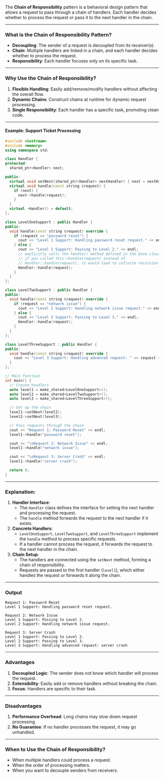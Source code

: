 The **Chain of Responsibility** pattern is a behavioral design pattern that allows a request to pass through a chain of handlers. Each handler decides whether to process the request or pass it to the next handler in the chain.

---

### **What is the Chain of Responsibility Pattern?**

- **Decoupling**: The sender of a request is decoupled from its receiver(s).
- **Chain**: Multiple handlers are linked in a chain, and each handler decides whether to process the request.
- **Responsibility**: Each handler focuses only on its specific task.

---

### **Why Use the Chain of Responsibility?**

1. **Flexible Handling**: Easily add/remove/modify handlers without affecting the overall flow.
2. **Dynamic Chains**: Construct chains at runtime for dynamic request processing.
3. **Single Responsibility**: Each handler has a specific task, promoting clean code.

---

#### **Example: Support Ticket Processing**

```c++
#include <iostream>
#include <memory>
using namespace std;

class Handler {
protected:
  shared_ptr<Handler> next;

public:
  virtual void setNext(shared_ptr<Handler> nextHandler) { next = nextHandler; }
  virtual void handle(const string &request) {
    if (next) {
      next->handle(request);
    }
  }
  virtual ~Handler() = default;
};

class LevelOneSupport : public Handler {
public:
  void handle(const string &request) override {
    if (request == "password reset") {
      cout << "Level 1 Support: Handling password reset request." << endl;
    } else {
      cout << "Level 1 Support: Passing to Level 2." << endl;
      // explicitly calls the handle() method defined in the base class Handler
      // if you called this->handle(request) instead of
      // Handler::handle(request), it would lead to infinite recursion
      Handler::handle(request);
    }
  }
};

class LevelTwoSupport : public Handler {
public:
  void handle(const string &request) override {
    if (request == "network issue") {
      cout << "Level 2 Support: Handling network issue request." << endl;
    } else {
      cout << "Level 2 Support: Passing to Level 3." << endl;
      Handler::handle(request);
    }
  }
};

class LevelThreeSupport : public Handler {
public:
  void handle(const string &request) override {
    cout << "Level 3 Support: Handling advanced request: " << request << endl;
  }
};

// Main function
int main() {
  // Create handlers
  auto level1 = make_shared<LevelOneSupport>();
  auto level2 = make_shared<LevelTwoSupport>();
  auto level3 = make_shared<LevelThreeSupport>();

  // Set up the chain
  level1->setNext(level2);
  level2->setNext(level3);

  // Pass requests through the chain
  cout << "Request 1: Password Reset" << endl;
  level1->handle("password reset");

  cout << "\nRequest 2: Network Issue" << endl;
  level1->handle("network issue");

  cout << "\nRequest 3: Server Crash" << endl;
  level1->handle("server crash");

  return 0;
}
```

---

### Explanation:

1. **Handler Interface**:
   - The `Handler` class defines the interface for setting the next handler and processing the request.
   - The `handle` method forwards the request to the next handler if it exists.
2. **Concrete Handlers**:
   - `LevelOneSupport`, `LevelTwoSupport`, and `LevelThreeSupport` implement the `handle` method to process specific requests.
   - If a handler cannot process the request, it forwards the request to the next handler in the chain.
3. **Chain Setup**:
   - The handlers are connected using the `setNext` method, forming a chain of responsibility.
   - Requests are passed to the first handler (`level1`), which either handles the request or forwards it along the chain.

---

### **Output**

```
Request 1: Password Reset
Level 1 Support: Handling password reset request.

Request 2: Network Issue
Level 1 Support: Passing to Level 2.
Level 2 Support: Handling network issue request.

Request 3: Server Crash
Level 1 Support: Passing to Level 2.
Level 2 Support: Passing to Level 3.
Level 3 Support: Handling advanced request: server crash
```

---

### **Advantages**

1. **Decoupled Logic**: The sender does not know which handler will process the request.
2. **Extensibility**: Easily add or remove handlers without breaking the chain.
3. **Focus**: Handlers are specific to their task.

---

### **Disadvantages**

1. **Performance Overhead**: Long chains may slow down request processing.
2. **No Guarantee**: If no handler processes the request, it may go unhandled.

---

### **When to Use the Chain of Responsibility?**

- When multiple handlers could process a request.
- When the order of processing matters.
- When you want to decouple senders from receivers.
